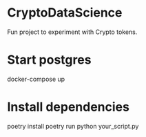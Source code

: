 # CryptoDataScience
Fun project to experiment with Crypto tokens. 

# Start postgres
docker-compose up

# Install dependencies
poetry install
poetry run python your_script.py
